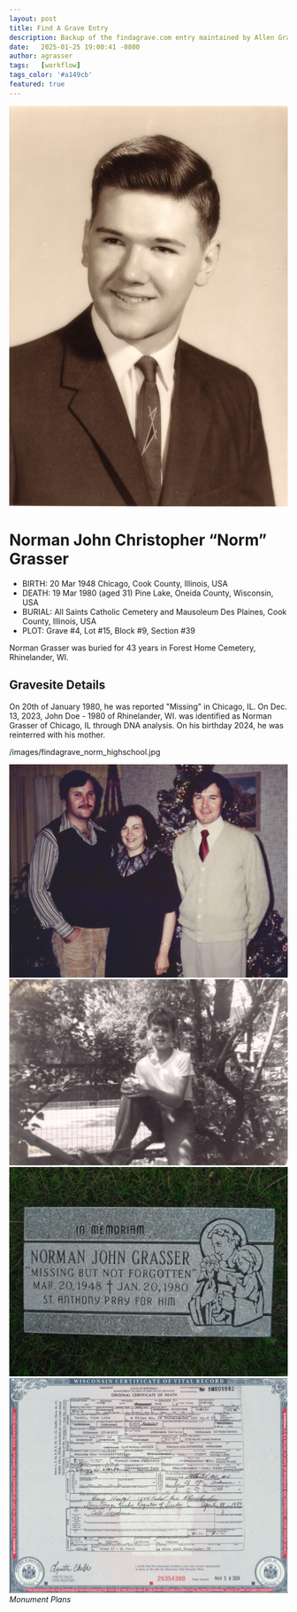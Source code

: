 ```yaml
---
layout: post
title: Find A Grave Entry
description: Backup of the findagrave.com entry maintained by Allen Grasser
date:   2025-01-25 19:00:41 -0800
author: agrasser
tags:   [workflow]
tags_color: '#a149cb'
featured: true
---
```


<img src="/images/findagrave_norm_highschool.jpg" alt="1966 High School Graduation from Gordon Technical High School in Chicago, Illinois.">

# Norman John Christopher “Norm” Grasser

- BIRTH: 20 Mar 1948 Chicago, Cook County, Illinois, USA
- DEATH: 19 Mar 1980 (aged 31) Pine Lake, Oneida County, Wisconsin, USA
- BURIAL: All Saints Catholic Cemetery and Mausoleum Des Plaines, Cook County, Illinois, USA
- PLOT: Grave #4, Lot #15, Block #9, Section #39

Norman Grasser was buried for 43 years in Forest Home Cemetery, Rhinelander, WI.

## Gravesite Details

On 20th of January 1980, he was reported "Missing" in Chicago, IL. On Dec. 13, 2023, John Doe - 1980 of Rhinelander, WI. was identified as Norman Grasser of Chicago, IL through DNA analysis. On his birthday 2024, he was reinterred with his mother.

/images/findagrave_norm_highschool.jpg

<div class="gallery-box">
  <div class="gallery gallery--post">
    <img src="/images/findagrave_norm_last_photo.jpg" loading="lazy" alt="Norman Grasser's last photo taken of him on Christmas Eve in 1979, shown with his brother, Allen & Allen's fiancée, Marie.">
    <img src="/images/findagrave_norm_garden.jpg" loading="lazy" alt="Picture taken in 1959 while sitting on the old lilac tree in the backyard of his home at 3756 No. Lowell Avenue in Chicago, Illinois.">
    <img src="/images/findagrave_norm_cenotaph.jpg" loading="lazy" alt="Tombstone commissioned and placed in Cemetery on Aug. 22, 2016. Norman was reported missing Jan. 20, 1980 but was never found.">
    <img src="/images/findagrave_norm_death_certificate.jpg" loading="lazy" alt="1980 March 19 Death Certificate Amended 2024 Norman John Grasser">
  </div>
  <em>Monument Plans</em>
</div>
